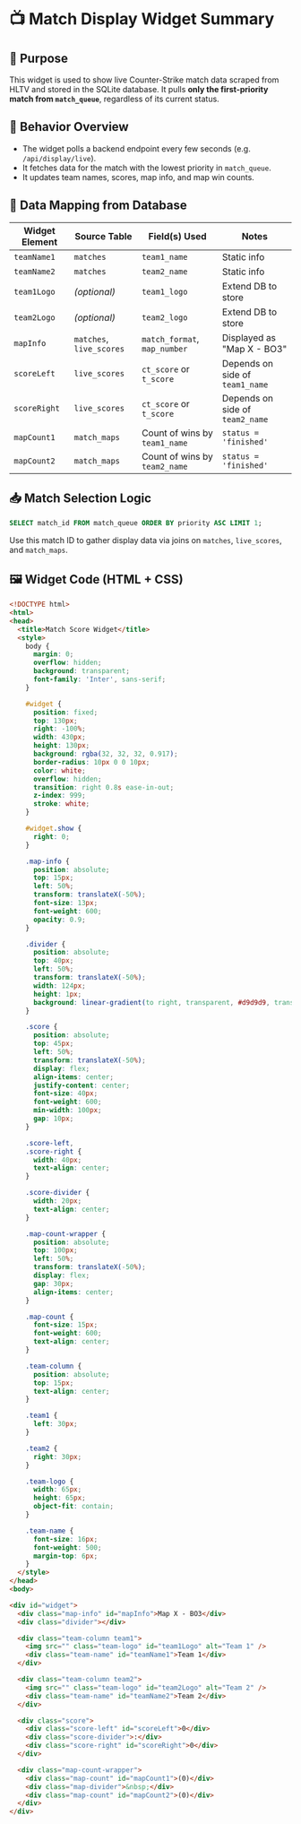 # 📺 Match Display Widget Summary

## 🔧 Purpose
This widget is used to show live Counter-Strike match data scraped from HLTV and stored in the SQLite database. It pulls **only the first-priority match from `match_queue`**, regardless of its current status.

## 🔁 Behavior Overview

- The widget polls a backend endpoint every few seconds (e.g. `/api/display/live`).
- It fetches data for the match with the lowest priority in `match_queue`.
- It updates team names, scores, map info, and map win counts.

## 🔗 Data Mapping from Database

| Widget Element   | Source Table | Field(s) Used | Notes |
|------------------|--------------|----------------|-------|
| `teamName1`      | `matches`    | `team1_name`   | Static info |
| `teamName2`      | `matches`    | `team2_name`   | Static info |
| `team1Logo`      | *(optional)* | `team1_logo`   | Extend DB to store |
| `team2Logo`      | *(optional)* | `team2_logo`   | Extend DB to store |
| `mapInfo`        | `matches`, `live_scores` | `match_format`, `map_number` | Displayed as "Map X - BO3" |
| `scoreLeft`      | `live_scores` | `ct_score` or `t_score` | Depends on side of `team1_name` |
| `scoreRight`     | `live_scores` | `ct_score` or `t_score` | Depends on side of `team2_name` |
| `mapCount1`      | `match_maps` | Count of wins by `team1_name` | `status = 'finished'` |
| `mapCount2`      | `match_maps` | Count of wins by `team2_name` | `status = 'finished'` |

## 📥 Match Selection Logic

```sql
SELECT match_id FROM match_queue ORDER BY priority ASC LIMIT 1;
```

Use this match ID to gather display data via joins on `matches`, `live_scores`, and `match_maps`.

## 🖼️ Widget Code (HTML + CSS)
```html
<!DOCTYPE html>
<html>
<head>
  <title>Match Score Widget</title>
  <style>
    body {
      margin: 0;
      overflow: hidden;
      background: transparent;
      font-family: 'Inter', sans-serif;
    }

    #widget {
      position: fixed;
      top: 130px;
      right: -100%;
      width: 430px;
      height: 130px;
      background: rgba(32, 32, 32, 0.917);
      border-radius: 10px 0 0 10px;
      color: white;
      overflow: hidden;
      transition: right 0.8s ease-in-out;
      z-index: 999;
      stroke: white;
    }

    #widget.show {
      right: 0;
    }

    .map-info {
      position: absolute;
      top: 15px;
      left: 50%;
      transform: translateX(-50%);
      font-size: 13px;
      font-weight: 600;
      opacity: 0.9;
    }

    .divider {
      position: absolute;
      top: 40px;
      left: 50%;
      transform: translateX(-50%);
      width: 124px;
      height: 1px;
      background: linear-gradient(to right, transparent, #d9d9d9, transparent);
    }

    .score {
      position: absolute;
      top: 45px;
      left: 50%;
      transform: translateX(-50%);
      display: flex;
      align-items: center;
      justify-content: center;
      font-size: 40px;
      font-weight: 600;
      min-width: 100px;
      gap: 10px;
    }

    .score-left,
    .score-right {
      width: 40px;
      text-align: center;
    }

    .score-divider {
      width: 20px;
      text-align: center;
    }

    .map-count-wrapper {
      position: absolute;
      top: 100px;
      left: 50%;
      transform: translateX(-50%);
      display: flex;
      gap: 30px;
      align-items: center;
    }

    .map-count {
      font-size: 15px;
      font-weight: 600;
      text-align: center;
    }

    .team-column {
      position: absolute;
      top: 15px;
      text-align: center;
    }

    .team1 {
      left: 30px;
    }

    .team2 {
      right: 30px;
    }

    .team-logo {
      width: 65px;
      height: 65px;
      object-fit: contain;
    }

    .team-name {
      font-size: 16px;
      font-weight: 500;
      margin-top: 6px;
    }
  </style>
</head>
<body>

<div id="widget">
  <div class="map-info" id="mapInfo">Map X - BO3</div>
  <div class="divider"></div>

  <div class="team-column team1">
    <img src="" class="team-logo" id="team1Logo" alt="Team 1" />
    <div class="team-name" id="teamName1">Team 1</div>
  </div>

  <div class="team-column team2">
    <img src="" class="team-logo" id="team2Logo" alt="Team 2" />
    <div class="team-name" id="teamName2">Team 2</div>
  </div>

  <div class="score">
    <div class="score-left" id="scoreLeft">0</div>
    <div class="score-divider">:</div>
    <div class="score-right" id="scoreRight">0</div>
  </div>

  <div class="map-count-wrapper">
    <div class="map-count" id="mapCount1">(0)</div>
    <div class="map-divider">&nbsp;</div>
    <div class="map-count" id="mapCount2">(0)</div>
  </div>
</div>

```
